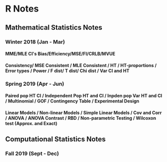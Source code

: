 # R Notes
## Mathematical Statistics Notes 

### Winter 2018 (Jan - Mar)
#### MME/MLE CI's Bias/Efficiency/MSE/FI/CRLB/MVUE
#### Consistency/ MSE Consistent / MLE Consistent / HT / HT-proportions / Error types / Power / F dist/ T dist/ Chi dist / Var CI and HT

### Spring 2019 (Apr - Jun)
#### Paired pop HT CI / Independent Pop HT and CI / Inpden pop Var HT and CI / Multinomial / GOF / Contingency Table / Experimental Design
#### Linear Models / Non-linear Models / Simple Linear Models / Cov and Corr / ANOVA / ANOVA Contrast / RBD / Non-parametric Testing / Wilcoxon test (Approx. and Exact)


## Computational Statistics Notes

### Fall 2019 (Sept - Dec)
